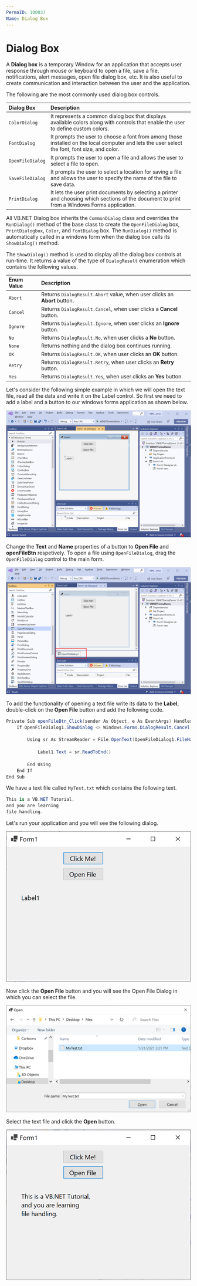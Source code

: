```yaml
---
PermaID: 100037
Name: Dialog Box
---
```


# Dialog Box

A **Dialog box** is a temporary Window for an application that accepts user response through mouse or keyboard to open a file, save a file, notifications, alert messages, open file dialog box, etc. It is also useful to create communication and interaction between the user and the application.

The following are the most commonly used dialog box controls.

| Dialog Box        | Description                                                                 |
| :-----------------| :---------------------------------------------------------------------------|
| `ColorDialog`    | It represents a common dialog box that displays available colors along with controls that enable the user to define custom colors.
| `FontDialog`     | It prompts the user to choose a font from among those installed on the local computer and lets the user select the font, font size, and color.
| `OpenFileDialog` | It prompts the user to open a file and allows the user to select a file to open.
| `SaveFileDialog` | It prompts the user to select a location for saving a file and allows the user to specify the name of the file to save data.
| `PrintDialog`    | It lets the user print documents by selecting a printer and choosing which sections of the document to print from a Windows Forms application.
 
All VB.NET Dialog box inherits the `CommonDialog` class and overrides the `RunDialog()` method of the base class to create the `OpenFileDialog` box, `PrintDialogbox`, `Color`, and `FontDialog` box. The `RunDialog()` method is automatically called in a windows form when the dialog box calls its `ShowDialog()` method.

The `ShowDialog()` method is used to display all the dialog box controls at run-time. It returns a value of the type of `DialogResult` enumeration which contains the following values.

| Enum Value  | Description                                                                 |
| :-----------| :---------------------------------------------------------------------------|
| `Abort`    | Returns `DialogResult.Abort` value, when user clicks an **Abort** button. |
| `Cancel`   | Returns `DialogResult.Cancel`, when user clicks a **Cancel** button.      |
| `Ignore`   | Returns `DialogResult.Ignore`, when user clicks an **Ignore** button.     |
| `No`       | Returns `DialogResult.No`, when user clicks a **No** button.               |
| `None`     | Returns nothing and the dialog box continues running.                        |
| `OK`       | Returns `DialogResult.OK`, when user clicks an **OK** button.              |
| `Retry`    | Returns `DialogResult.Retry`, when user clicks an **Retry** button.       |
| `Yes`      | Returns `DialogResult.Yes`, when user clicks an **Yes** button.           |

Let's consider the following simple example in which we will open the text file, read all the data and write it on the Label control. So first we need to add a label and a button to our windows forms application as shown below.

<img src="images/dialog-box-1.png">

Change the **Text** and **Name** properties of a button to **Open File** and **openFileBtn** respetively. To open a file using `OpenFileDialog`, drag the `OpenFileDialog` control to the main form.

<img src="images/dialog-box-2.png">

To add the functionality of opening a text file write its data to the **Label**, double-click on the **Open File** button and add the following code.

```csharp
Private Sub openFileBtn_Click(sender As Object, e As EventArgs) Handles openFileBtn.Click
    If OpenFileDialog1.ShowDialog <> Windows.Forms.DialogResult.Cancel Then

        Using sr As StreamReader = File.OpenText(OpenFileDialog1.FileName)

            Label1.Text = sr.ReadToEnd()

        End Using
    End If
End Sub
```

We have a text file called `MyTest.txt` which contains the following text.

```csharp
This is a VB.NET Tutorial,
and you are learning 
file handling.
```

Let's run your application and you will see the following dialog.

<img src="images/dialog-box-3.png">

Now click the **Open File** button and you will see the Open File Dialog in which you can select the file.

<img src="images/dialog-box-4.png">

Select the text file and click the **Open** button.

<img src="images/dialog-box-5.png">